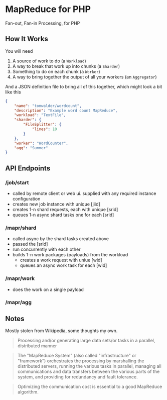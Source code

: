 # MapReduce for PHP 
Fan-out, Fan-in Processing, for PHP

## How It Works ##

You will need

1. A source of work to do (a `Workload`)
2. A way to break that work up into chunks (a `Sharder`)
3. Something to do on each chunk (a `Worker`)
4. A way to bring together the output of all your workers (an `Aggregator`)

And a JSON definition file to bring all of this together, which might look a bit like this

```json
{
    "name": "tomwalder/wordcount",
    "description": "Example word count MapReduce",
    "workload": "TextFile",
    "sharder": {
        "FileSplitter": {
            "lines": 10
        }
    },
    "worker": "WordCounter",
    "agg": "Summer"
}
```
## API Endpoints ##

### /job/start ###

- called by remote client or web ui. supplied with any required instance configuration
- creates new job instance with unique [jiid]
- creates 1-n shard requests, each with unique [srid]
- queues 1-n async shard tasks one for each [srid] 

### /mapr/shard ###

- called async by the shard tasks created above
- passed the [srid]
- run concurrently with each other
- builds 1-n work packages (payloads) from the workload
    - creates a work request with uniue [wid]
    - queues an async work task for each [wid]

### /mapr/work ###

- does the work on a single payload

### /mapr/agg ###



## Notes ##

Mostly stolen from Wikipedia, some thoughts my own.

> Processing and/or generating large data sets/or tasks in a parallel, distributed manner

> The "MapReduce System" (also called "infrastructure" or "framework") orchestrates the processing by marshalling the distributed servers, running the various tasks in parallel, managing all communications and data transfers between the various parts of the system, and providing for redundancy and fault tolerance.

> Optimizing the communication cost is essential to a good MapReduce algorithm.
